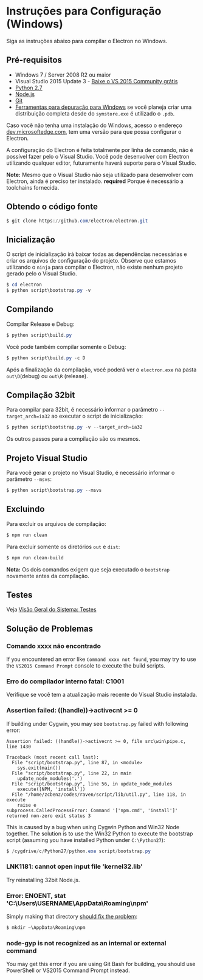 # Instruções para Configuração (Windows)

Siga as instruções abaixo para compilar o Electron no Windows.

## Pré-requisitos

* Windows 7 / Server 2008 R2 ou maior
* Visual Studio 2015 Update 3 - [Baixe o VS 2015 Community grátis](https://www.visualstudio.com/en-us/products/visual-studio-community-vs.aspx)
* [Python 2.7](http://www.python.org/download/releases/2.7/)
* [Node.js](http://nodejs.org/download/)
* [Git](http://git-scm.com)
* [Ferramentas para depuração para Windows](https://msdn.microsoft.com/en-us/library/windows/hardware/ff551063.aspx) se você planeja criar uma distribuição completa desde do `symstore.exe` é utilizado o `.pdb`.

Caso você não tenha uma instalação do Windows, acesso o endereço [dev.microsoftedge.com](https://developer.microsoft.com/en-us/microsoft-edge/tools/vms/), tem uma versão para que possa configurar o Electron.

A configuração do Electron é feita totalmente por linha de comando, não é possível fazer pelo o Visual Studio. Você pode desenvolver com Electron utilizando qualquer editor, futuramente haverá suporte para o Visual Studio.

**Note:** Mesmo que o Visual Studio não seja utilizado para desenvolver com Electron, ainda é preciso ter instalado. **required** Porque é necessário a toolchains fornecida.

## Obtendo o código fonte

```powershell
$ git clone https://github.com/electron/electron.git
```

## Inicialização

O script de inicialização irá baixar todas as dependências necessárias e criar os arquivos de configuração do projeto. Observe que estamos utilizando o `ninja` para compilar o Electron, não existe nenhum projeto gerado pelo o Visual Studio.

```powershell
$ cd electron
$ python script\bootstrap.py -v
```

## Compilando

Compilar Release e Debug:

```powershell
$ python script\build.py
```

Você pode também compilar somente o Debug:

```powershell
$ python script\build.py -c D
```

Após a finalização da compilação, você poderá ver o `electron.exe` na pasta `out\D`(debug) ou `out\R` (release).

## Compilação 32bit

Para compilar para 32bit, é necessário informar o parâmetro `--target_arch=ia32` ao executar o script de inicialização:

```powershell
$ python script\bootstrap.py -v --target_arch=ia32
```

Os outros passos para a compilação são os mesmos.

## Projeto Visual Studio

Para você gerar o projeto no Visual Studio, é necessário informar o parâmetro `--msvs`:

```powershell
$ python script\bootstrap.py --msvs
```

## Excluindo

Para excluir os arquivos de compilação:

```powershell
$ npm run clean
```

Para excluir somente os diretórios `out` e `dist`:

```bash
$ npm run clean-build
```

**Nota:** Os dois comandos exigem que seja executado o `bootstrap` novamente antes da compilação.

## Testes

Veja [Visão Geral do Sistema: Testes](build-system-overview.md#tests)

## Solução de Problemas

### Comando xxxx não encontrado

If you encountered an error like `Command xxxx not found`, you may try to use the `VS2015 Command Prompt` console to execute the build scripts.

### Erro do compilador interno fatal: C1001

Verifique se você tem a atualização mais recente do Visual Studio instalada.

### Assertion failed: ((handle))->activecnt >= 0

If building under Cygwin, you may see `bootstrap.py` failed with following error:

    Assertion failed: ((handle))->activecnt >= 0, file src\win\pipe.c, line 1430
    
    Traceback (most recent call last):
      File "script/bootstrap.py", line 87, in <module>
        sys.exit(main())
      File "script/bootstrap.py", line 22, in main
        update_node_modules('.')
      File "script/bootstrap.py", line 56, in update_node_modules
        execute([NPM, 'install'])
      File "/home/zcbenz/codes/raven/script/lib/util.py", line 118, in execute
        raise e
    subprocess.CalledProcessError: Command '['npm.cmd', 'install']' returned non-zero exit status 3
    

This is caused by a bug when using Cygwin Python and Win32 Node together. The solution is to use the Win32 Python to execute the bootstrap script (assuming you have installed Python under `C:\Python27`):

```powershell
$ /cygdrive/c/Python27/python.exe script/bootstrap.py
```

### LNK1181: cannot open input file 'kernel32.lib'

Try reinstalling 32bit Node.js.

### Error: ENOENT, stat 'C:\Users\USERNAME\AppData\Roaming\npm'

Simply making that directory [should fix the problem](http://stackoverflow.com/a/25095327/102704):

```powershell
$ mkdir ~\AppData\Roaming\npm
```

### node-gyp is not recognized as an internal or external command

You may get this error if you are using Git Bash for building, you should use PowerShell or VS2015 Command Prompt instead.